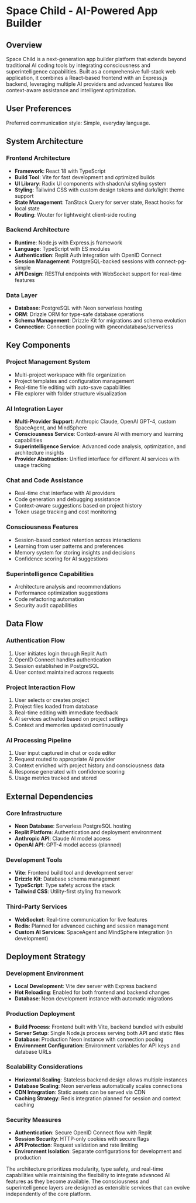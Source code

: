 # Space Child - AI-Powered App Builder

## Overview

Space Child is a next-generation app builder platform that extends beyond traditional AI coding tools by integrating consciousness and superintelligence capabilities. Built as a comprehensive full-stack web application, it combines a React-based frontend with an Express.js backend, leveraging multiple AI providers and advanced features like context-aware assistance and intelligent optimization.

## User Preferences

Preferred communication style: Simple, everyday language.

## System Architecture

### Frontend Architecture
- **Framework**: React 18 with TypeScript
- **Build Tool**: Vite for fast development and optimized builds
- **UI Library**: Radix UI components with shadcn/ui styling system
- **Styling**: Tailwind CSS with custom design tokens and dark/light theme support
- **State Management**: TanStack Query for server state, React hooks for local state
- **Routing**: Wouter for lightweight client-side routing

### Backend Architecture
- **Runtime**: Node.js with Express.js framework
- **Language**: TypeScript with ES modules
- **Authentication**: Replit Auth integration with OpenID Connect
- **Session Management**: PostgreSQL-backed sessions with connect-pg-simple
- **API Design**: RESTful endpoints with WebSocket support for real-time features

### Data Layer
- **Database**: PostgreSQL with Neon serverless hosting
- **ORM**: Drizzle ORM for type-safe database operations
- **Schema Management**: Drizzle Kit for migrations and schema evolution
- **Connection**: Connection pooling with @neondatabase/serverless

## Key Components

### Project Management System
- Multi-project workspace with file organization
- Project templates and configuration management
- Real-time file editing with auto-save capabilities
- File explorer with folder structure visualization

### AI Integration Layer
- **Multi-Provider Support**: Anthropic Claude, OpenAI GPT-4, custom SpaceAgent, and MindSphere
- **Consciousness Service**: Context-aware AI with memory and learning capabilities
- **Superintelligence Service**: Advanced code analysis, optimization, and architecture insights
- **Provider Abstraction**: Unified interface for different AI services with usage tracking

### Chat and Code Assistance
- Real-time chat interface with AI providers
- Code generation and debugging assistance
- Context-aware suggestions based on project history
- Token usage tracking and cost monitoring

### Consciousness Features
- Session-based context retention across interactions
- Learning from user patterns and preferences
- Memory system for storing insights and decisions
- Confidence scoring for AI suggestions

### Superintelligence Capabilities
- Architecture analysis and recommendations
- Performance optimization suggestions
- Code refactoring automation
- Security audit capabilities

## Data Flow

### Authentication Flow
1. User initiates login through Replit Auth
2. OpenID Connect handles authentication
3. Session established in PostgreSQL
4. User context maintained across requests

### Project Interaction Flow
1. User selects or creates project
2. Project files loaded from database
3. Real-time editing with immediate feedback
4. AI services activated based on project settings
5. Context and memories updated continuously

### AI Processing Pipeline
1. User input captured in chat or code editor
2. Request routed to appropriate AI provider
3. Context enriched with project history and consciousness data
4. Response generated with confidence scoring
5. Usage metrics tracked and stored

## External Dependencies

### Core Infrastructure
- **Neon Database**: Serverless PostgreSQL hosting
- **Replit Platform**: Authentication and deployment environment
- **Anthropic API**: Claude AI model access
- **OpenAI API**: GPT-4 model access (planned)

### Development Tools
- **Vite**: Frontend build tool and development server
- **Drizzle Kit**: Database schema management
- **TypeScript**: Type safety across the stack
- **Tailwind CSS**: Utility-first styling framework

### Third-Party Services
- **WebSocket**: Real-time communication for live features
- **Redis**: Planned for advanced caching and session management
- **Custom AI Services**: SpaceAgent and MindSphere integration (in development)

## Deployment Strategy

### Development Environment
- **Local Development**: Vite dev server with Express backend
- **Hot Reloading**: Enabled for both frontend and backend changes
- **Database**: Neon development instance with automatic migrations

### Production Deployment
- **Build Process**: Frontend built with Vite, backend bundled with esbuild
- **Server Setup**: Single Node.js process serving both API and static files
- **Database**: Production Neon instance with connection pooling
- **Environment Configuration**: Environment variables for API keys and database URLs

### Scalability Considerations
- **Horizontal Scaling**: Stateless backend design allows multiple instances
- **Database Scaling**: Neon serverless automatically scales connections
- **CDN Integration**: Static assets can be served via CDN
- **Caching Strategy**: Redis integration planned for session and context caching

### Security Measures
- **Authentication**: Secure OpenID Connect flow with Replit
- **Session Security**: HTTP-only cookies with secure flags
- **API Protection**: Request validation and rate limiting
- **Environment Isolation**: Separate configurations for development and production

The architecture prioritizes modularity, type safety, and real-time capabilities while maintaining the flexibility to integrate advanced AI features as they become available. The consciousness and superintelligence layers are designed as extensible services that can evolve independently of the core platform.